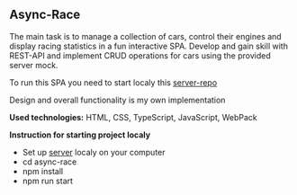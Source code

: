 
## Async-Race
The main task is to manage a collection of cars, control their engines and display racing statistics in a fun interactive SPA. Develop and gain skill with REST-API and implement CRUD operations for cars using the provided server mock.

To run this SPA you need to start localy this [server-repo](https://github.com/mikhama/async-race-api)

Design and overall functionality is my own implementation

**Used technologies:** HTML, CSS, TypeScript, JavaScript, WebPack

**Instruction for starting project localy**
- Set up [server](https://github.com/mikhama/async-race-api) localy on your computer
- cd async-race
- npm install
- npm run start
